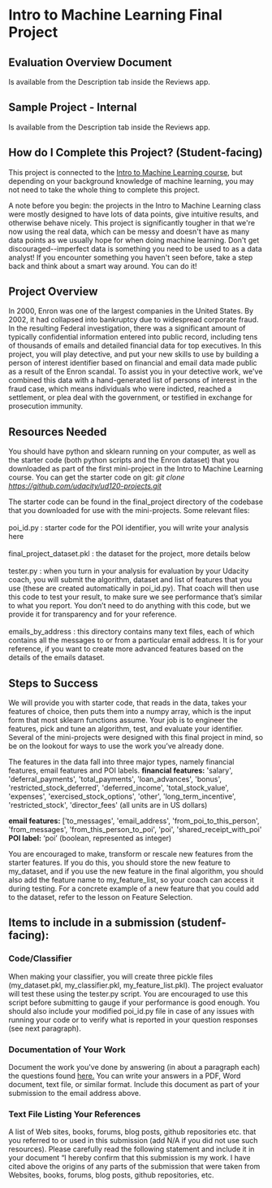 # Intro to Machine Learning Final Project

## Evaluation Overview Document
Is available from the Description tab inside the Reviews app. 

## Sample Project - Internal
Is available from the Description tab inside the Reviews app.

## How do I Complete this Project? (Student-facing)
This project is connected to the [Intro to Machine Learning course](https://www.udacity.com/course/ud120), but depending on your background knowledge of machine learning, you may not need to take the whole thing to complete this project. 

A note before you begin: the projects in the Intro to Machine Learning class were mostly designed to have lots of data points, give intuitive results, and otherwise behave nicely.  This project is significantly tougher in that we're now using the real data, which can be messy and doesn't have as many data points as we usually hope for when doing machine learning.  Don't get discouraged--imperfect data is something you need to be used to as a data analyst!  If you encounter something you haven't seen before, take a step back and think about a smart way around.   You can do it!

## Project Overview
In 2000, Enron was one of the largest companies in the United States. By 2002, it had collapsed into bankruptcy due to widespread corporate fraud. In the resulting Federal investigation, there was a significant amount of typically confidential information entered into public record, including tens of thousands of emails and detailed financial data for top executives. In this project, you will play detective, and put your new skills to use by building a person of interest identifier based on financial and email data made public as a result of the Enron scandal. To assist you in your detective work, we've combined this data with a hand-generated list of persons of interest in the fraud case, which means individuals who were indicted, reached a settlement, or plea deal with the government, or testified in exchange for prosecution immunity.

## Resources Needed 
You should have python and sklearn running on your computer, as well as the starter code (both python scripts and the Enron dataset) that you downloaded as part of the first mini-project in the Intro to Machine Learning course.  You can get the starter code on git:
<i> git clone https://github.com/udacity/ud120-projects.git</i>

The starter code can be found in the final_project directory of the codebase that you downloaded for use with the mini-projects.  Some relevant files:
<br><br>
poi_id.py : starter code for the POI identifier, you will write your analysis here
<br><br>
final_project_dataset.pkl : the dataset for the project, more details below
<br><br>
tester.py : when you turn in your analysis for evaluation by your Udacity coach, you will submit the algorithm, dataset and list of features that you use (these are created automatically in poi_id.py).  That coach will then use this code to test your result, to make sure we see performance that’s similar to what you report.  You don’t need to do anything with this code, but we provide it for transparency and for your reference.
<br><br>
emails_by_address : this directory contains many text files, each of which contains all the messages to or from a particular email address.  It is for your reference, if you want to create more advanced features based on the details of the emails dataset.

## Steps to Success 
We will provide you with starter code, that reads in the data, takes your features of choice, then puts them into a numpy array, which is the input form that most sklearn functions assume.  Your job is to engineer the features, pick and tune an algorithm, test, and evaluate your identifier.  Several of the mini-projects were designed with this final project in mind, so be on the lookout for ways to use the work you’ve already done.

The features in the data fall into three major types, namely financial features, email features and POI labels. 
**financial features:** 'salary', 'deferral_payments', 'total_payments', 'loan_advances', 'bonus', 'restricted_stock_deferred', 'deferred_income', 'total_stock_value', 'expenses', 'exercised_stock_options', 'other', 'long_term_incentive', 'restricted_stock', 'director_fees'  (all units are in US dollars)

**email features:** ['to_messages', 'email_address', 'from_poi_to_this_person', 'from_messages', 'from_this_person_to_poi', 'poi', 'shared_receipt_with_poi' 
**POI label:** ‘poi’ (boolean, represented as integer)

You are encouraged to make, transform or rescale new features from the starter features.  If you do this, you should store the new feature to my_dataset, and if you use the new feature in the final algorithm, you should also add the feature name to my_feature_list, so your coach can access it during testing.  For a concrete example of a new feature that you could add to the dataset, refer to the lesson on Feature Selection.

## Items to include in a submission (studenf-facing):

### Code/Classifier
When making your classifier, you will create three pickle files (my_dataset.pkl, my_classifier.pkl, my_feature_list.pkl). The project evaluator will test these using the tester.py script.  You are encouraged to use this script before submitting to gauge if your performance is good enough. You should also include your modified poi_id.py file in case of any issues with running your code or to verify what is reported in your question responses (see next paragraph).

### Documentation of Your Work
Document the work you've done by answering (in about a paragraph each) the questions found <a href="https://docs.google.com/document/d/1NDgi1PrNJP7WTbfSUuRUnz8yzs5nGVTSzpO7oeNTEWA/edit?usp=sharing">here.</a>  You can write your answers in a PDF, Word document, text file, or similar format. Include this document as part of your submission to the email address above. 

### Text File Listing Your References 
A list of Web sites, books, forums, blog posts, github repositories etc. that you referred to or used in this submission (add N/A if you did not use such resources). 
Please carefully read the following statement and include it in your document “I hereby confirm that this submission is my work. I have cited above the origins of any parts of the submission that were taken from Websites, books, forums, blog posts, github repositories, etc.
